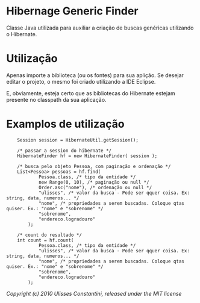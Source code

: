 Hibernage Generic Finder
========================

Classe Java utilizada para auxiliar a criação de buscas genéricas utilizando o Hibernate.

Utilização
==========

Apenas importe a biblioteca (ou os fontes) para sua aplição. 
Se desejar editar o projeto, o mesmo foi criado utilizando a IDE Eclipse.

E, obviamente, esteja certo que as bibliotecas do Hibernate estejam presente
no classpath da sua aplicação.



Examplos de utilização
======================

        Session session = HibernateUtil.getSession();

		/* passar a session do hibernate */
		HibernateFinder hf = new HibernateFinder( session );
		
		/* busca pelo objeto Pessoa, com paginação e ordenação */
		List<Pessoa> pessoas = hf.find(
				Pessoa.class, /* tipo da entidade */
				new Range(0, 10), /* paginação ou null */
				Order.asc("nome"), /* ordenação ou null */
				"ulisses", /* valor da busca - Pode ser qquer coisa. Ex: string, data, numeros... */
				"nome", /* propriedades a serem buscadas. Coloque qtas quiser. Ex.: "nome" e "sobrenome" */
				"sobrenome",
				"endereco.logradouro"
			);
		
		/* count do resultado */
		int count = hf.count(
				Pessoa.class, /* tipo da entidade */
				"ulisses", /* valor da busca - Pode ser qquer coisa. Ex: string, data, numeros... */
				"nome", /* propriedades a serem buscadas. Coloque qtas quiser. Ex.: "nome" e "sobrenome" */
				"sobrenome",
				"endereco.logradouro"
			);


_Copyright (c) 2010 Ulisses Constantini, released under the MIT license_